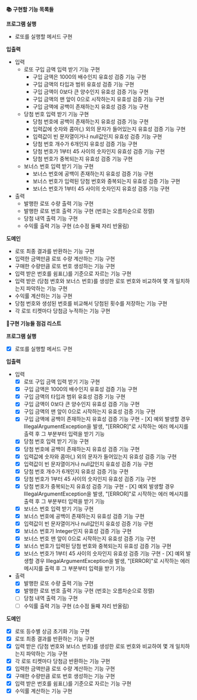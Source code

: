 **📚 구현할 기능 목록들**

**프로그램 실행**

- 로또를 실행할 메서드 구현

**입출력**

- 입력
  - 로또 구입 금액 입력 받기 기능 구현
    - 구입 금액은 1000의 배수인지 유효성 검증 기능 구현
    - 구입 금액의 타입과 범위 유효성 검증 기능 구현
    - 구입 금액이 0보다 큰 양수인지 유효성 검증 기능 구현
    - 구입 금액의 맨 앞이 0으로 시작하는지 유효성 검증 기능 구현
    - 구입 금액에 공백이 존재하는지 유효성 검증 기능 구현
  - 당첨 번호 입력 받기 기능 구현
    - 당첨 번호에 공백이 존재하는지 유효성 검증 기능 구현
    - 입력값에 숫자와 콤마(,) 외의 문자가 들어있는지 유효성 검증 기능 구현
    - 입력값이 빈 문자열이거나 null값인지 유효성 검증 기능 구현
    - 당첨 번호 개수가 6개인지 유효성 검증 기능 구현
    - 당첨 번호가 1부터 45 사이의 숫자인지 유효성 검증 기능 구현
    - 당첨 번호가 중복되는지 유효성 검증 기능 구현
  - 보너스 번호 입력 받기 기능 구현
    - 보너스 번호에 공백이 존재하는지 유효성 검증 기능 구현
    - 보너스 번호가 입력된 당첨 번호와 중복되는지 유효성 검증 기능 구현
    - 보너스 번호가 1부터 45 사이의 숫자인지 유효성 검증 기능 구현
- 출력
  - 발행한 로또 수량 출력 기능 구현
  - 발행한 로또 번호 출력 기능 구현 (번호는 오름차순으로 정렬)
  - 당첨 내역 출력 기능 구현
  - 수익률 출력 기능 구현 (소수점 둘째 자리 반올림)

**도메인**

- 로또 최종 결과를 반환하는 기능 구현
- 입력한 금액만큼 로또 수량 계산하는 기능 구현
- 구매한 수량만큼 로또 번호 생성하는 기능 구현
- 입력 받은 번호를 쉼표(,)를 기준으로 자르는 기능 구현
- 입력 받은 (당첨 번호와 보너스 번호)를 생성한 로또 번호와 비교하여 몇 개 일치하는지 파악하는 기능 구현
- 수익률 계산하는 기능 구현
- 당첨 번호와 생성된 번호를 비교해서 당첨된 횟수를 저장하는 기능 구현
- 각 로또 티켓마다 당첨금 누적하는 기능 구현

**📝구현 기능들 점검 리스트**

**프로그램 실행**

- [X]  로또를 실행할 메서드 구현

**입출력**

- 입력
  - [X]  로또 구입 금액 입력 받기 기능 구현
    - [X]  구입 금액은 1000의 배수인지 유효성 검증 기능 구현
    - [X]  구입 금액의 타입과 범위 유효성 검증 기능 구현
    - [X]  구입 금액이 0보다 큰 양수인지 유효성 검증 기능 구현
    - [X]  구입 금액의 맨 앞이 0으로 시작하는지 유효성 검증 기능 구현
    - [X]  구입 금액에 공백이 존재하는지 유효성 검증 기능 구현
      - [X]  예외 발생할 경우 IllegalArgumentException을 발생, "[ERROR]"로 시작하는 에러 메시지를 출력 후 그 부분부터 입력을 받기 기능 
  - [X]  당첨 번호 입력 받기 기능 구현
    - [X]  당첨 번호에 공백이 존재하는지 유효성 검증 기능 구현
    - [X]  입력값에 숫자와 콤마(,) 외의 문자가 들어있는지 유효성 검증 기능 구현
    - [X]  입력값이 빈 문자열이거나 null값인지 유효성 검증 기능 구현
    - [X]  당첨 번호 개수가 6개인지 유효성 검증 기능 구현
    - [X]  당첨 번호가 1부터 45 사이의 숫자인지 유효성 검증 기능 구현
    - [X]  당첨 번호가 중복되는지 유효성 검증 기능 구현
      - [X]  예외 발생할 경우 IllegalArgumentException을 발생, "[ERROR]"로 시작하는 에러 메시지를 출력 후 그 부분부터 입력을 받기 기능
  - [X]  보너스 번호 입력 받기 기능 구현
    - [X]  보너스 번호에 공백이 존재하는지 유효성 검증 기능 구현
    - [X]  입력값이 빈 문자열이거나 null값인지 유효성 검증 기능 구현
    - [X]  보너스 번호가 Integer인지 유효성 검증 기능 구현
    - [X]  보너스 번호 맨 앞이 0으로 시작하는지 유효성 검증 기능 구현
    - [X]  보너스 번호가 입력된 당첨 번호와 중복되는지 유효성 검증 기능 구현
    - [X]  보너스 번호가 1부터 45 사이의 숫자인지 유효성 검증 기능 구현
      - [X]  예외 발생할 경우 IllegalArgumentException을 발생, "[ERROR]"로 시작하는 에러 메시지를 출력 후 그 부분부터 입력을 받기 기능
- 출력
  - [X]  발행한 로또 수량 출력 기능 구현
  - [X]  발행한 로또 번호 출력 기능 구현 (번호는 오름차순으로 정렬)
  - [ ]  당첨 내역 출력 기능 구현
  - [ ]  수익률 출력 기능 구현 (소수점 둘째 자리 반올림)

**도메인**

- [X]  로또 등수별 상금 초기화 기능 구현
- [X]  로또 최종 결과를 반환하는 기능 구현
  - [X]  입력 받은 (당첨 번호와 보너스 번호)를 생성한 로또 번호와 비교하여 몇 개 일치하는지 파악하는 기능 구현
  - [X]  각 로또 티켓마다 당첨금 반환하는 기능 구현
- [X]  입력한 금액만큼 로또 수량 계산하는 기능 구현
- [X]  구매한 수량만큼 로또 번호 생성하는 기능 구현
- [X]  입력 받은 번호를 쉼표(,)를 기준으로 자르는 기능 구현   
- [X]  수익률 계산하는 기능 구현
